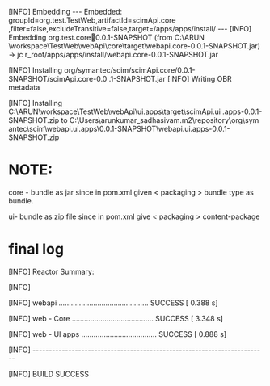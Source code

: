 



[INFO] Embedding --- Embedded: groupId=org.test.TestWeb,artifactId=scimApi.core
,filter=false,excludeTransitive=false,target=/apps/apps/install/ ---
[INFO] Embedding org.test.core:jar:0.0.1-SNAPSHOT (from C:\ARUN
\workspace\TestWeb\webApi\core\target\webapi.core-0.0.1-SNAPSHOT.jar) -> jc
r_root/apps/apps/install/webapi.core-0.0.1-SNAPSHOT.jar

[INFO] Installing org/symantec/scim/scimApi.core/0.0.1-SNAPSHOT/scimApi.core-0.0
.1-SNAPSHOT.jar
[INFO] Writing OBR metadata

[INFO] Installing C:\ARUN\workspace\TestWeb\webApi\ui.apps\target\scimApi.ui
.apps-0.0.1-SNAPSHOT.zip to C:\Users\arunkumar_sadhasivam\.m2\repository\org\sym
antec\scim\webapi.ui.apps\0.0.1-SNAPSHOT\webapi.ui.apps-0.0.1-SNAPSHOT.zip

NOTE:
=====

core - bundle as jar since in pom.xml given < packaging > bundle </packaging> type as bundle.

ui- bundle as zip file since in pom.xml give < packaging > content-package </packaging> 

final log
==========

[INFO] Reactor Summary:

[INFO]

[INFO] webapi ............................................ SUCCESS [  0.388 s]

[INFO] web - Core ........................................ SUCCESS [  3.348 s]

[INFO] web - UI apps ..................................... SUCCESS [  0.888 s]

[INFO] ------------------------------------------------------------------------

[INFO] BUILD SUCCESS
